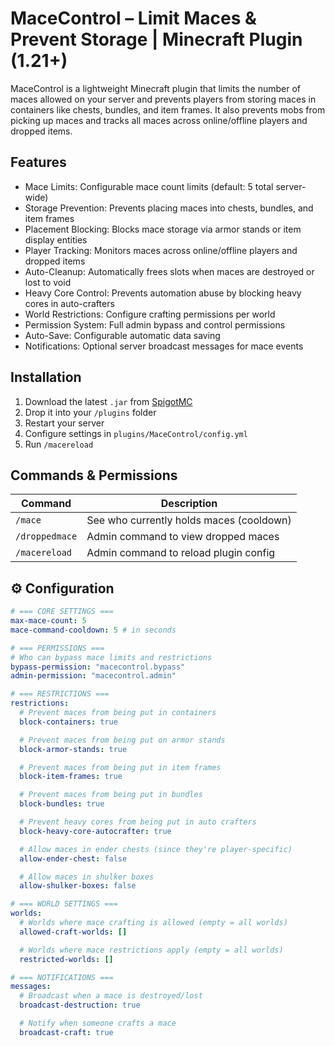 # MaceControl – Limit Maces & Prevent Storage | Minecraft Plugin (1.21+)

MaceControl is a lightweight Minecraft plugin that limits the number of maces allowed on your server and prevents players from storing maces in containers like chests, bundles, and item frames. It also prevents mobs from picking up maces and tracks all maces across online/offline players and dropped items.

## Features

- Mace Limits: Configurable mace count limits (default: 5 total server-wide)
- Storage Prevention: Prevents placing maces into chests, bundles, and item frames
- Placement Blocking: Blocks mace storage via armor stands or item display entities
- Player Tracking: Monitors maces across online/offline players and dropped items
- Auto-Cleanup: Automatically frees slots when maces are destroyed or lost to void
- Heavy Core Control: Prevents automation abuse by blocking heavy cores in auto-crafters
- World Restrictions: Configure crafting permissions per world
- Permission System: Full admin bypass and control permissions
- Auto-Save: Configurable automatic data saving
- Notifications: Optional server broadcast messages for mace events

## Installation

1. Download the latest `.jar` from [SpigotMC](https://www.spigotmc.org/resources/macecontrol-1-21-limit-maces-prevent-storage.125139/)
2. Drop it into your `/plugins` folder
3. Restart your server
4. Configure settings in `plugins/MaceControl/config.yml`
5. Run `/macereload` 

## Commands & Permissions

| Command        | Description                              |
|----------------|------------------------------------------|
| `/mace`        | See who currently holds maces (cooldown) |
| `/droppedmace` | Admin command to view dropped maces      |
| `/macereload`  | Admin command to reload plugin config    |
## ⚙️ Configuration

```yaml
# === CORE SETTINGS ===
max-mace-count: 5
mace-command-cooldown: 5 # in seconds

# === PERMISSIONS ===
# Who can bypass mace limits and restrictions
bypass-permission: "macecontrol.bypass"
admin-permission: "macecontrol.admin"

# === RESTRICTIONS ===
restrictions:
  # Prevent maces from being put in containers
  block-containers: true

  # Prevent maces from being put on armor stands
  block-armor-stands: true

  # Prevent maces from being put in item frames
  block-item-frames: true

  # Prevent maces from being put in bundles
  block-bundles: true

  # Prevent heavy cores from being put in auto crafters
  block-heavy-core-autocrafter: true

  # Allow maces in ender chests (since they're player-specific)
  allow-ender-chest: false

  # Allow maces in shulker boxes
  allow-shulker-boxes: false

# === WORLD SETTINGS ===
worlds:
  # Worlds where mace crafting is allowed (empty = all worlds)
  allowed-craft-worlds: []

  # Worlds where mace restrictions apply (empty = all worlds)
  restricted-worlds: []

# === NOTIFICATIONS ===
messages:
  # Broadcast when a mace is destroyed/lost
  broadcast-destruction: true

  # Notify when someone crafts a mace
  broadcast-craft: true

